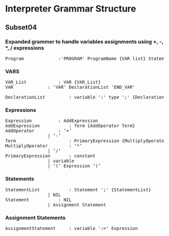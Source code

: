 # Interpreter Grammar Structure
## Subset04
### Expanded grammer to handle variables assignments using +, -, *, / expressions


<pre>
Program				:'PROGRAM' ProgramName {VAR_list} StatementList 'END_PROGRAM'
</pre>


### VARS
<pre>
VAR_List			: VAR {VAR_List} 
VAR				: 'VAR' DeclarationList 'END_VAR'
								
DeclarationList			: variable ':' type ';' {DeclarationList}
</pre>	


### Expressions
<pre>
Expression			: AddExpression
AddExpression			: Term {AddOperator Term}
AddOperator			: ‘+’
				| ‘-’
Term					: PrimaryExpression {MultiplyOperator PrimaryExpression}
MultiplyOperator		: ‘*’
				| ’/’
PrimaryExpression		: constant
				| variable
				| ‘(‘ Expression ‘)’
</pre>

### Statements
<pre>
StatementList			: Statement ';' {StatementList}
				| NIL
Statement			: NIL
				| Assignment Statement
</pre>


### Assignment Statements
<pre>
AssignmentStatement		: variable ':=' Expression
</pre>

